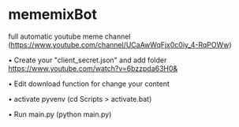# mememixBot 
full automatic youtube meme channel
(https://www.youtube.com/channel/UCaAwWqFjx0c0iy_4-RqPOWw)

  • Create your "client_secret.json" and add folder
    https://www.youtube.com/watch?v=6bzzpda63H0&
  
  • Edit download function for change your content
  
  • activate pyvenv (cd Scripts > activate.bat)
  
  • Run main.py (python main.py)
